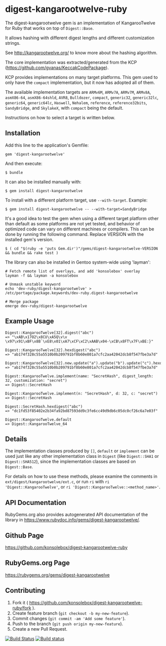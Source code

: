 # digest-kangarootwelve-ruby

The digest-kangarootwelve gem is an implementation of KangarooTwelve for Ruby
that works on top of `Digest::Base`.

It allows hashing with different digest lengths and different customization
strings.

See http://kangarootwelve.org/ to know more about the hashing algorithm.

The core implementation was extracted/generated from the KCP
(https://github.com/gvanas/KeccakCodePackage).

KCP provides implementations on many target platforms.  This gem used to only
have the `compact` implementation, but it now has adopted all of them.

The available implementation targets are `ARMv6M`, `ARMv7A`, `ARMv7M`, `ARMv8A`,
`asmX86-64`, `asmX86-64shld`, `AVR8`, `Bulldozer`, `compact`, `generic32`,
`generic32lc`, `generic64`, `generic64lc`, `Haswell`, `Nehalem`, `reference`,
`reference32bits`, `SandyBridge`, and `SkylakeX`, with `compact`  being the
default.

Instructions on how to select a target is written below.

## Installation

Add this line to the application's Gemfile:

    gem 'digest-kangarootwelve'

And then execute:

    $ bundle

It can also be installed manually with:

    $ gem install digest-kangarootwelve

To install with a different platform target, use `--with-target`.  Example:

    $ gem install digest-kangarootwelve -- --with-target=SandyBridge

It's a good idea to test the gem when using a different target platform other
than default as some platforms are not yet tested, and behavior of optimized
code can vary on different machines or compilers.  This can be done by running
the following command.  Replace VERSION with the installed gem's version.

    $ ( cd "$(ruby -e 'puts Gem.dir')"/gems/digest-kangarootwelve-VERSION && bundle && rake test )

The library can also be installed in Gentoo system-wide using 'layman':

    # Fetch remote list of overlays, and add 'konsolebox' overlay
    layman -f && layman -a konsolebox

    # Unmask unstable keyword
    echo 'dev-ruby/digest-kangarootwelve' > /etc/portage/package.keywords/dev-ruby.digest-kangarootwelve

    # Merge package
    emerge dev-ruby/digest-kangarootwelve

## Example Usage

    Digest::KangarooTwelve[32].digest("abc")
    => "\xAB\x17O2\x8CU\xA5Q\v\v \x97\x91\xBF\x8B`\xE8\x01\xA7\xCF\xC2\xAAB\x04-\xCB\x8FT\x7F\xBE:}"

    Digest::KangarooTwelve[32].hexdigest("abc")
    => "ab174f328c55a5510b0b209791bf8b60e801a7cfc2aa42042dcb8f547fbe3a7d"

    Digest::KangarooTwelve[32].new.update("a").update("b").update("c").hexdigest
    => "ab174f328c55a5510b0b209791bf8b60e801a7cfc2aa42042dcb8f547fbe3a7d"

    Digest::KangarooTwelve.implement(name: "SecretHash", digest_length: 32, customization: "secret")
    => Digest::SecretHash

    Digest::KangarooTwelve.implement(n: "SecretHash", d: 32, c: "secret")
    => Digest::SecretHash

    Digest::SecretHash.hexdigest("abc")
    => "dc1fd53f85402e2b34fa92bd87593dd9c3fe6cc49d9db6c05dc0cf26c6a7e03f"

    Digest::KangarooTwelve.default
    => Digest::KangarooTwelve_64

## Details

The implementation classes produced by `[]`, `default` or
`implement` can be used just like any other implementation class in `Digest`
(like `Digest::SHA1` or `Digest::SHA512`), since the implementation classes are
based on `Digest::Base`.

For details on how to use these methods, please examine the comments in
`ext/digest/kangarootwelve/ext.c`, or run `ri` with
`ri 'Digest::KangarooTwelve'`, or `ri 'Digest::KangarooTwelve::<method_name>'`.

## API Documentation

RubyGems.org also provides autogenerated API documentation of the library in
https://www.rubydoc.info/gems/digest-kangarootwelve/.

## Github Page

https://github.com/konsolebox/digest-kangarootwelve-ruby

## RubyGems.org Page

https://rubygems.org/gems/digest-kangarootwelve

## Contributing

1. Fork it ( https://github.com/konsolebox/digest-kangarootwelve-ruby/fork ).
2. Create feature branch (`git checkout -b my-new-feature`).
3. Commit changes (`git commit -am 'Add some feature'`).
4. Push to the branch (`git push origin my-new-feature`).
5. Create a new Pull Request.

[![Build Status](https://travis-ci.org/konsolebox/digest-kangarootwelve-ruby.svg?branch=master)](https://travis-ci.org/konsolebox/digest-kangarootwelve-ruby)
[![Build status](https://ci.appveyor.com/api/projects/status/bwedifhi4wa5wik7?svg=true)](https://ci.appveyor.com/project/konsolebox/digest-kangarootwelve-ruby)
